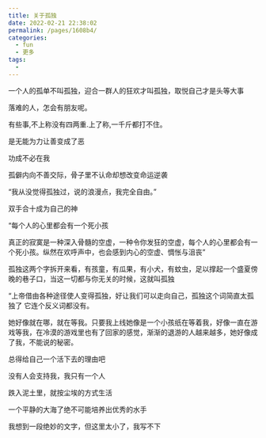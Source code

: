```yaml
---
title: 关于孤独
date: 2022-02-21 22:38:02
permalink: /pages/1608b4/
categories:
  - fun
  - 更多
tags:
  - 
---
```

一个人的孤单不叫孤独，迎合一群人的狂欢才叫孤独，取悦自己才是头等大事



落难的人，怎会有朋友呢。



有些事,不上称没有四两重.上了称,一千斤都打不住。



是无能为力让善变成了恶



功成不必在我



孤僻内向不善交际，骨子里不认命却想改变命运逆袭



“我从没觉得孤独过，说的浪漫点，我完全自由。”



双手合十成为自己的神



“每个人的心里都会有一个死小孩



真正的寂寞是一种深入骨髓的空虚，一种令你发狂的空虚，每个人的心里都会有一个死小孩。纵然在欢呼声中，也会感到内心的空虚、惆怅与沮丧”



孤独这两个字拆开来看，有孩童，有瓜果，有小犬，有蚊虫，足以撑起一个盛夏傍晚的巷子口，当这一切都与你无关的时候，这就叫孤独



“上帝借由各种途径使人变得孤独，好让我们可以走向自己，孤独这个词简直太孤独了 它连个反义词都没有。



她好像就在哪，就在等我。只要我上线她像是一个小孩纸在等着我，好像一直在游戏等我，在冷漠的游戏里也有了回家的感觉，渐渐的退游的人越来越多，她好像成了我，不能说的秘密。



总得给自己一个活下去的理由吧

没有人会支持我，我只有一个人

跌入泥土里，就按尘埃的方式生活

一个平静的大海了绝不可能培养出优秀的水手

我想到一段绝妙的文字，但这里太小了，我写不下

